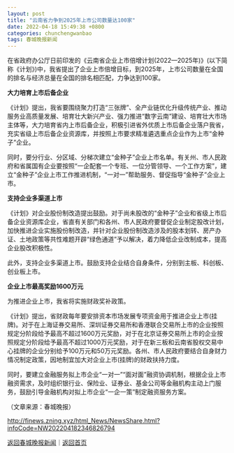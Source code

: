 ```yaml
---
layout: post
title: "云南省力争到2025年上市公司数量达100家"
date: 2022-04-18 15:49:38 +0800
categories: chunchengwanbao
tags: 春城晚报新闻
---
```

<p>在省政府办公厅日前印发的《云南省企业上市倍增计划(2022—2025年)》(以下简称《计划》)中，我省提出了企业上市倍增目标，到2025年，上市公司数量在全国的排名与经济总量在全国的排名相匹配，力争达到100家。</p>
 <p><strong>大力培育上市后备企业</strong></p>
 <p>《计划》提出，我省要围绕聚力打造“三张牌”、全产业链优化升级传统产业、推动服务业高质量发展、培育壮大新兴产业、强力推进“数字云南”建设、培育壮大市场主体等，大力培育省内上市后备企业，积极引进省外优质上市后备企业落户我省，充实省级上市后备企业资源库，并按照上市要求精准遴选重点企业作为上市“金种子”企业。</p>
 <p>同时，要分行业、分区域、分梯次建立“金种子”企业上市名单。有关州、市人民政府和省属国有企业要按照“一企配套一个专班、一位分管领导、一个工作方案”，建立“金种子”企业上市工作推进机制，“一对一”帮助服务、督促指导“金种子”企业上市。</p>
 <p><strong>支持企业多渠道上市</strong></p>
 <p>《计划》对企业股份制改造提出鼓励。对于尚未股改的“金种子”企业和省级上市后备企业资源库企业，省直有关部门和各州、市人民政府要督促企业制定股改计划，加快推进企业实施股份制改造，并针对企业股份制改造涉及的股本划转、房产办证、土地政策等共性难题开辟“绿色通道”予以解决，着力降低企业改制成本，提高企业股改积极性。</p>
 <p>此外，支持企业多渠道上市。鼓励支持企业结合自身条件，分别到主板、科创板、创业板上市。</p>
 <p><strong>企业上市最高奖励1600万元</strong></p>
 <p>为推进企业上市，我省将实施财政奖补政策。</p>
 <p>《计划》提出，省财政每年要安排资本市场发展专项资金用于推进企业上市(挂牌)。对于在上海证券交易所、深圳证券交易所和香港联合交易所上市的企业按照规定分阶段给予最高不超过1600万元奖励，对于在北京证券交易所上市的企业按照规定分阶段给予最高不超过1000万元奖励，对于在新三板和云南省股权交易中心挂牌的企业分别给予100万元和50万元奖励。各州、市人民政府要结合自身财力情况制定政策，因地制宜加大对企业上市(挂牌)的财政扶持力度。</p>
 <p>同时，要建立金融服务拟上市企业“一对一”“面对面”融资协调机制，根据企业上市融资需求，及时组织银行业、保险业、证券业、基金公司等金融机构主动上门服务，鼓励引导金融机构对拟上市企业“一企一策”制定融资服务方案。</p><p class="em_media">（文章来源：春城晚报）</p>

<http://finews.zning.xyz/html_News/NewsShare.html?infoCode=NW202204182346826794>

[返回春城晚报新闻](//finews.withounder.com/category/chunchengwanbao.html)｜[返回首页](//finews.withounder.com/)